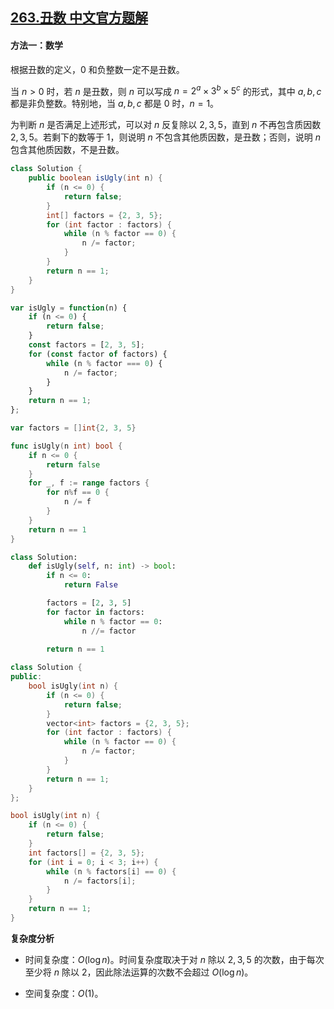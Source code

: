 ## [263.丑数 中文官方题解](https://leetcode.cn/problems/ugly-number/solutions/100000/chou-shu-by-leetcode-solution-fazd)
#### 方法一：数学

根据丑数的定义，$0$ 和负整数一定不是丑数。

当 $n>0$ 时，若 $n$ 是丑数，则 $n$ 可以写成 $n = 2^a \times 3^b \times 5^c$ 的形式，其中 $a,b,c$ 都是非负整数。特别地，当 $a,b,c$ 都是 $0$ 时，$n=1$。

为判断 $n$ 是否满足上述形式，可以对 $n$ 反复除以 $2,3,5$，直到 $n$ 不再包含质因数 $2,3,5$。若剩下的数等于 $1$，则说明 $n$ 不包含其他质因数，是丑数；否则，说明 $n$ 包含其他质因数，不是丑数。

```Java [sol1-Java]
class Solution {
    public boolean isUgly(int n) {
        if (n <= 0) {
            return false;
        }
        int[] factors = {2, 3, 5};
        for (int factor : factors) {
            while (n % factor == 0) {
                n /= factor;
            }
        }
        return n == 1;
    }
}
```

```JavaScript [sol1-JavaScript]
var isUgly = function(n) {
    if (n <= 0) {
        return false;
    }
    const factors = [2, 3, 5];
    for (const factor of factors) {
        while (n % factor === 0) {
            n /= factor;
        }
    }
    return n == 1;
};
```

```go [sol1-Golang]
var factors = []int{2, 3, 5}

func isUgly(n int) bool {
    if n <= 0 {
        return false
    }
    for _, f := range factors {
        for n%f == 0 {
            n /= f
        }
    }
    return n == 1
}
```

```Python [sol1-Python3]
class Solution:
    def isUgly(self, n: int) -> bool:
        if n <= 0:
            return False

        factors = [2, 3, 5]
        for factor in factors:
            while n % factor == 0:
                n //= factor
        
        return n == 1
```

```C++ [sol1-C++]
class Solution {
public:
    bool isUgly(int n) {
        if (n <= 0) {
            return false;
        }
        vector<int> factors = {2, 3, 5};
        for (int factor : factors) {
            while (n % factor == 0) {
                n /= factor;
            }
        }
        return n == 1;
    }
};
```

```C [sol1-C]
bool isUgly(int n) {
    if (n <= 0) {
        return false;
    }
    int factors[] = {2, 3, 5};
    for (int i = 0; i < 3; i++) {
        while (n % factors[i] == 0) {
            n /= factors[i];
        }
    }
    return n == 1;
}
```

**复杂度分析**

- 时间复杂度：$O(\log n)$。时间复杂度取决于对 $n$ 除以 $2,3,5$ 的次数，由于每次至少将 $n$ 除以 $2$，因此除法运算的次数不会超过 $O(\log n)$。

- 空间复杂度：$O(1)$。